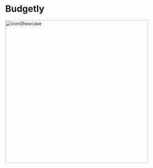 # Budgetly

<img width="450" alt="iconShowcase" src="https://github.com/calebweldon/Budgetly/assets/132513904/b60030bc-4e57-44e0-a09a-6840126026ff">
